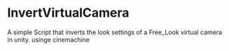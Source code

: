 # InvertVirtualCamera
A simple Script that inverts the look settings of a Free_Look virtual camera in unity. usinge cinemachine
